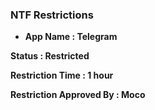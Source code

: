 ### NTF Restrictions 
<b>

 -  App Name : Telegram 

Status : Restricted

Restriction Time : 1 hour

Restriction Approved By : Moco

</b>


